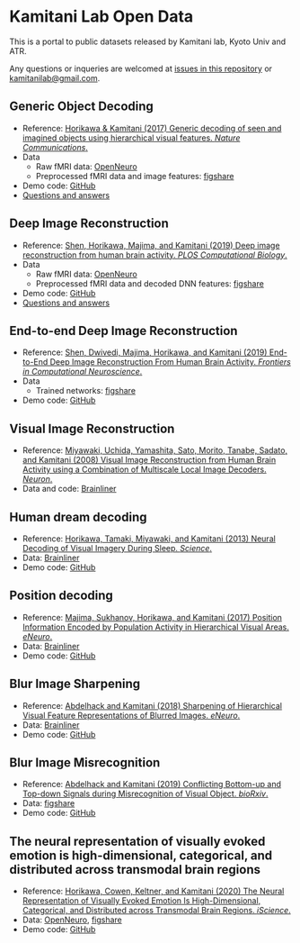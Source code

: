 # Kamitani Lab Open Data

This is a portal to public datasets released by Kamitani lab, Kyoto Univ and ATR.

Any questions or inqueries are welcomed at [issues in this repository](https://github.com/KamitaniLab/OpenData/issues) or <kamitanilab@gmail.com>.

## Generic Object Decoding

- Reference: [Horikawa & Kamitani (2017) Generic decoding of seen and imagined objects using hierarchical visual features. *Nature Communications*.](https://www.nature.com/articles/ncomms15037)
- Data
    - Raw fMRI data: [OpenNeuro](https://openneuro.org/datasets/ds001246)
    - Preprocessed fMRI data and image features: [figshare](https://figshare.com/articles/Generic_Object_Decoding/7387130)
- Demo code: [GitHub](https://github.com/KamitaniLab/GenericObjectDecoding)
- [Questions and answers](god_qa.md)

## Deep Image Reconstruction

- Reference: [Shen, Horikawa, Majima, and Kamitani (2019) Deep image reconstruction from human brain activity. *PLOS Computational Biology*.](http://dx.doi.org/10.1371/journal.pcbi.1006633)
- Data
    - Raw fMRI data: [OpenNeuro](https://openneuro.org/datasets/ds001506)
    - Preprocessed fMRI data and decoded DNN features: [figshare](https://figshare.com/articles/Deep_Image_Reconstruction/7033577)
- Demo code: [GitHub](https://github.com/KamitaniLab/DeepImageReconstruction)
- [Questions and answers](deeprecon_qa.md)

## End-to-end Deep Image Reconstruction

- Reference: [Shen, Dwivedi, Majima, Horikawa, and Kamitani (2019) End-to-End Deep Image Reconstruction From Human Brain Activity. *Frontiers in Computational Neuroscience*.](https://www.frontiersin.org/articles/10.3389/fncom.2019.00021/full)
- Data
    - Trained networks: [figshare](https://figshare.com/articles/End-to-end_deep_image_reconstruction_from_human_brain_activity/7916144)
- Demo code: [GitHub](https://github.com/KamitaniLab/End2EndDeepImageReconstruction)

## Visual Image Reconstruction

- Reference: [Miyawaki, Uchida, Yamashita, Sato, Morito, Tanabe, Sadato, and Kamitani (2008) Visual Image Reconstruction from Human Brain Activity using a Combination of Multiscale Local Image Decoders. *Neuron*.](https://www.cell.com/neuron/fulltext/S0896-6273(08)00958-6)
- Data and code: [Brainliner](http://brainliner.jp/data/brainliner/Visual_Image_Reconstruction)

## Human dream decoding

- Reference: [Horikawa, Tamaki, Miyawaki, and Kamitani (2013) Neural Decoding of Visual Imagery During Sleep. *Science*.](https://science.sciencemag.org/content/340/6132/639)
- Data: [Brainliner](http://brainliner.jp/data/brainliner/Human_Dream_Decoding)
- Demo code: [GitHub](https://github.com/KamitaniLab/HumanDreamDecoding)

## Position decoding

- Reference: 
[Majima, Sukhanov, Horikawa, and Kamitani (2017) Position Information Encoded by Population Activity in Hierarchical Visual Areas. *eNeuro*.](http://www.eneuro.org/content/4/2/ENEURO.0268-16.2017)
- Data: [Brainliner](http://brainliner.jp/data/brainliner/Position_Decoding)
- Demo code: [GitHub](https://github.com/KamitaniLab/PositionDecoding)

## Blur Image Sharpening

- Reference: [Abdelhack and Kamitani (2018) Sharpening of Hierarchical Visual Feature Representations of Blurred Images. *eNeuro*.](http://www.eneuro.org/content/5/3/ENEURO.0443-17.2018)
- Data: [Brainliner](http://brainliner.jp/data/brainliner/Blur_Image_Sharpening)
- Demo code: [GitHub](https://github.com/KamitaniLab/BlurImageSharpening)

## Blur Image Misrecognition

- Reference: [Abdelhack and Kamitani (2019) Conflicting Bottom-up and Top-down Signals during Misrecognition of Visual Object. *bioRxiv*.](https://www.biorxiv.org/content/10.1101/521252v1)
- Data: [figshare](https://figshare.com/articles/Blur_Misrecognition/7562516)
- Demo code: [GitHub](https://github.com/KamitaniLab/BlurMisrecognition)

## The neural representation of visually evoked emotion is high-dimensional, categorical, and distributed across transmodal brain regions

- Reference: [Horikawa, Cowen, Keltner, and Kamitani (2020) The Neural Representation of Visually Evoked Emotion Is High-Dimensional, Categorical, and Distributed across Transmodal Brain Regions. *iScience*.](https://www.sciencedirect.com/science/article/pii/S2589004220302455)
- Data: [OpenNeuro](https://openneuro.org/datasets/ds002425), [figshare](https://figshare.com/articles/The_neural_representation_of_visually_evoked_emotion_is_high-dimensional_categorical_and_distributed_across_transmodal_brain_regions/11988351)
- Demo code: [GitHub](https://github.com/KamitaniLab/EmotionVideoNeuralRepresentation)
